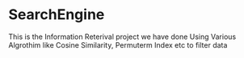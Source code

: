 # SearchEngine
This is the Information Reterival project we have done Using Various Algrothim like Cosine Similarity, Permuterm Index etc to filter data
